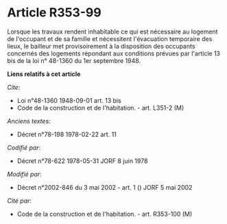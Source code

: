 # Article R353-99

Lorsque les travaux rendent inhabitable ce qui est nécessaire au logement de l'occupant et de sa famille et nécessitent
l'évacuation temporaire des lieux, le bailleur met provisoirement à la disposition des occupants concernés des logements
répondant aux conditions prévues par l'article 13 bis de la loi n° 48-1360 du 1er septembre 1948.

**Liens relatifs à cet article**

_Cite_:

  - Loi n°48-1360 1948-09-01 art. 13 bis
  - Code de la construction et de l'habitation. - art. L351-2 (M)

_Anciens textes_:

  - Décret n°78-198 1978-02-22 art. 11

_Codifié par_:

  - Décret n°78-622 1978-05-31 JORF 8 juin 1978

_Modifié par_:

  - Décret n°2002-846 du 3 mai 2002 - art. 1 () JORF 5 mai 2002

_Cité par_:

  - Code de la construction et de l'habitation. - art. R353-100 (M)

